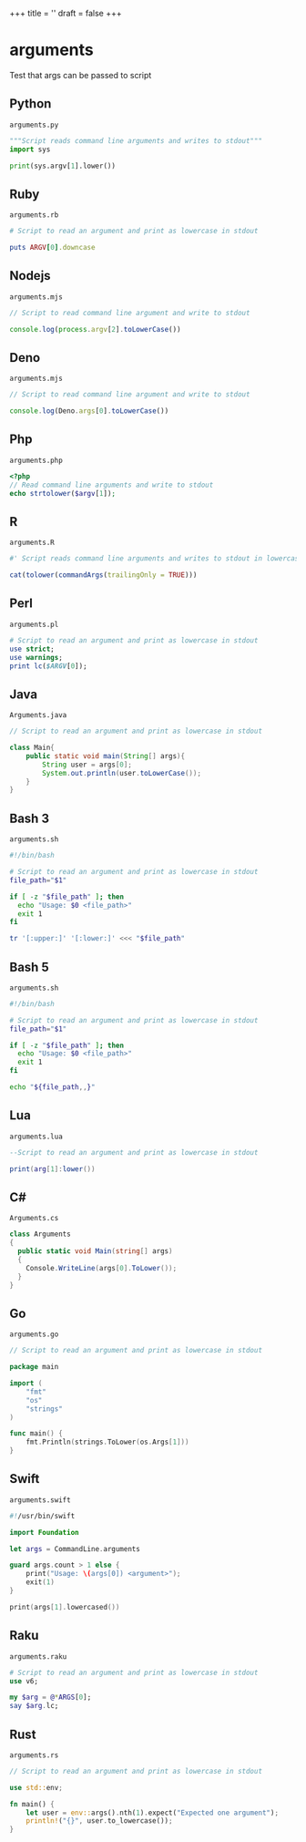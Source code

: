 +++
title = ''
draft = false
+++

# arguments

Test that args can be passed to script

## Python

`arguments.py`

```python
"""Script reads command line arguments and writes to stdout"""
import sys

print(sys.argv[1].lower())
```

## Ruby

`arguments.rb`

```ruby
# Script to read an argument and print as lowercase in stdout

puts ARGV[0].downcase
```

## Nodejs

`arguments.mjs`

```javascript
// Script to read command line argument and write to stdout

console.log(process.argv[2].toLowerCase())
```

## Deno

`arguments.mjs`

```javascript
// Script to read command line argument and write to stdout

console.log(Deno.args[0].toLowerCase())
```

## Php

`arguments.php`

```php
<?php
// Read command line arguments and write to stdout
echo strtolower($argv[1]);
```

## R

`arguments.R`

```r
#' Script reads command line arguments and writes to stdout in lowercase

cat(tolower(commandArgs(trailingOnly = TRUE)))
```

## Perl

`arguments.pl`

```perl
# Script to read an argument and print as lowercase in stdout
use strict;
use warnings;
print lc($ARGV[0]);
```

## Java

`Arguments.java`

```java
// Script to read an argument and print as lowercase in stdout

class Main{
    public static void main(String[] args){
        String user = args[0];
        System.out.println(user.toLowerCase());
    }
}
```

## Bash 3

`arguments.sh`

```bash
#!/bin/bash

# Script to read an argument and print as lowercase in stdout
file_path="$1"

if [ -z "$file_path" ]; then
  echo "Usage: $0 <file_path>"
  exit 1
fi

tr '[:upper:]' '[:lower:]' <<< "$file_path"
```

## Bash 5

`arguments.sh`

```bash
#!/bin/bash

# Script to read an argument and print as lowercase in stdout
file_path="$1"

if [ -z "$file_path" ]; then
  echo "Usage: $0 <file_path>"
  exit 1
fi

echo "${file_path,,}"
```

## Lua

`arguments.lua`

```lua
--Script to read an argument and print as lowercase in stdout

print(arg[1]:lower())
```

## C#

`Arguments.cs`

```csharp
class Arguments
{
  public static void Main(string[] args)
  {
    Console.WriteLine(args[0].ToLower());
  }
}
```

## Go

`arguments.go`

```go
// Script to read an argument and print as lowercase in stdout

package main

import (
	"fmt"
	"os"
	"strings"
)

func main() {
	fmt.Println(strings.ToLower(os.Args[1]))
}
```

## Swift

`arguments.swift`

```swift
#!/usr/bin/swift

import Foundation

let args = CommandLine.arguments

guard args.count > 1 else {
    print("Usage: \(args[0]) <argument>");
    exit(1)
}

print(args[1].lowercased())
```

## Raku

`arguments.raku`

```raku
# Script to read an argument and print as lowercase in stdout
use v6;

my $arg = @*ARGS[0];
say $arg.lc;
```

## Rust

`arguments.rs`

```rust
// Script to read an argument and print as lowercase in stdout

use std::env;

fn main() {
    let user = env::args().nth(1).expect("Expected one argument");
    println!("{}", user.to_lowercase());
}
```

